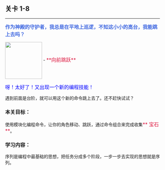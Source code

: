 ## 关卡 1-8

------
<font color=#4169E1 size=3>**作为神殿的守护者，我总是在平地上巡逻，不知这小小的高台，我能跳上去吗？**</font>

<img src="./scene/image/jump_forward.png" width = "120" alt="" align=center />
 - <font color=#DC143C size=3>**向前跳跃**</font>
 
<font color=#0000FF size=3>呀！太好了！又出现一个新的编程技能！</font>
 
遇到前面是台阶，就可以用这个新的命令跳上去了。还不赶快试试？

### 本关目标：
使用模块化编程命令，让你的角色移动、跳跃，通过命令组合来完成收集<font color=#DC143C size=3>** 宝石 **</font>。

### 学习内容：
序列是编程中最基础的思想，把任务分成多个阶段，一步一步去实现的思想就是序列。
